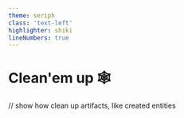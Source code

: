 ```yaml
---
theme: seriph
class: 'text-left'
highlighter: shiki
lineNumbers: true
---
```


# Clean'em up 🕸️

// show how clean up artifacts, like created entities

```typescript


```

